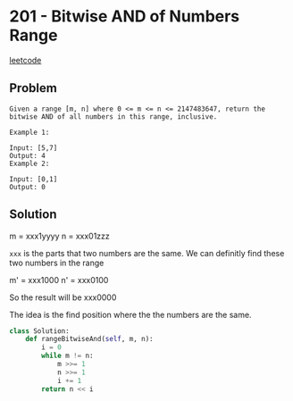 # 201 - Bitwise AND of Numbers Range

[leetcode](https://leetcode.com/problems/bitwise-and-of-numbers-range/)

## Problem

    Given a range [m, n] where 0 <= m <= n <= 2147483647, return the bitwise AND of all numbers in this range, inclusive.
    
    Example 1:
    
    Input: [5,7]
    Output: 4
    Example 2:
    
    Input: [0,1]
    Output: 0

## Solution

m = xxx1yyyy n = xxx01zzz

`xxx` is the parts that two numbers are the same. We can definitly find these two numbers in the range

m' = xxx1000 n' = xxx0100

So the result will be xxx0000

The idea is the find position where the the numbers are the same.

```python
class Solution:
    def rangeBitwiseAnd(self, m, n):
        i = 0
        while m != n:
            m >>= 1
            n >>= 1
            i += 1
        return n << i
```
